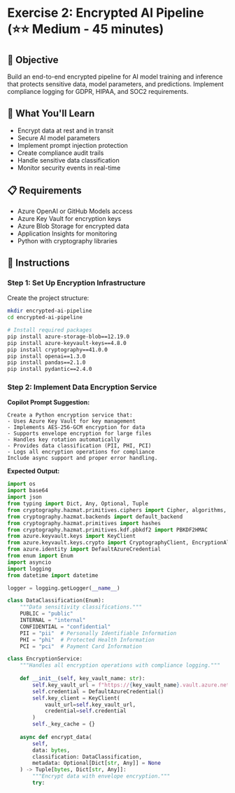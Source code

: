# Exercise 2: Encrypted AI Pipeline (⭐⭐ Medium - 45 minutes)

## 🎯 Objective

Build an end-to-end encrypted pipeline for AI model training and inference that protects sensitive data, model parameters, and predictions. Implement compliance logging for GDPR, HIPAA, and SOC2 requirements.

## 🔑 What You'll Learn

- Encrypt data at rest and in transit
- Secure AI model parameters
- Implement prompt injection protection
- Create compliance audit trails
- Handle sensitive data classification
- Monitor security events in real-time

## 📋 Requirements

- Azure OpenAI or GitHub Models access
- Azure Key Vault for encryption keys
- Azure Blob Storage for encrypted data
- Application Insights for monitoring
- Python with cryptography libraries

## 📝 Instructions

### Step 1: Set Up Encryption Infrastructure

Create the project structure:

```bash
mkdir encrypted-ai-pipeline
cd encrypted-ai-pipeline

# Install required packages
pip install azure-storage-blob==12.19.0
pip install azure-keyvault-keys==4.8.0
pip install cryptography==41.0.0
pip install openai==1.3.0
pip install pandas==2.1.0
pip install pydantic==2.4.0
```

### Step 2: Implement Data Encryption Service

**Copilot Prompt Suggestion:**
```
Create a Python encryption service that:
- Uses Azure Key Vault for key management
- Implements AES-256-GCM encryption for data
- Supports envelope encryption for large files
- Handles key rotation automatically
- Provides data classification (PII, PHI, PCI)
- Logs all encryption operations for compliance
Include async support and proper error handling.
```

**Expected Output:**
```python
import os
import base64
import json
from typing import Dict, Any, Optional, Tuple
from cryptography.hazmat.primitives.ciphers import Cipher, algorithms, modes
from cryptography.hazmat.backends import default_backend
from cryptography.hazmat.primitives import hashes
from cryptography.hazmat.primitives.kdf.pbkdf2 import PBKDF2HMAC
from azure.keyvault.keys import KeyClient
from azure.keyvault.keys.crypto import CryptographyClient, EncryptionAlgorithm
from azure.identity import DefaultAzureCredential
from enum import Enum
import asyncio
import logging
from datetime import datetime

logger = logging.getLogger(__name__)

class DataClassification(Enum):
    """Data sensitivity classifications."""
    PUBLIC = "public"
    INTERNAL = "internal"
    CONFIDENTIAL = "confidential"
    PII = "pii"  # Personally Identifiable Information
    PHI = "phi"  # Protected Health Information
    PCI = "pci"  # Payment Card Information

class EncryptionService:
    """Handles all encryption operations with compliance logging."""
    
    def __init__(self, key_vault_name: str):
        self.key_vault_url = f"https://{key_vault_name}.vault.azure.net/"
        self.credential = DefaultAzureCredential()
        self.key_client = KeyClient(
            vault_url=self.key_vault_url,
            credential=self.credential
        )
        self._key_cache = {}
        
    async def encrypt_data(
        self,
        data: bytes,
        classification: DataClassification,
        metadata: Optional[Dict[str, Any]] = None
    ) -> Tuple[bytes, Dict[str, Any]]:
        """Encrypt data with envelope encryption."""
        try:
            